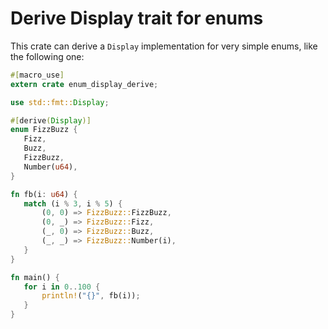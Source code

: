 # Derive Display trait for enums

This crate can derive a `Display` implementation for very simple enums,
like the following one:

```rust
#[macro_use]
extern crate enum_display_derive;

use std::fmt::Display;

#[derive(Display)]
enum FizzBuzz {
   Fizz,
   Buzz,
   FizzBuzz,
   Number(u64),
}

fn fb(i: u64) {
   match (i % 3, i % 5) {
       (0, 0) => FizzBuzz::FizzBuzz,
       (0, _) => FizzBuzz::Fizz,
       (_, 0) => FizzBuzz::Buzz,
       (_, _) => FizzBuzz::Number(i),
   }
}

fn main() {
   for i in 0..100 {
       println!("{}", fb(i));
   }
}
```